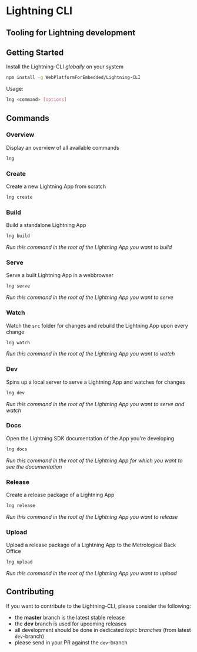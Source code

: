 # Lightning CLI

## Tooling for Lightning development

## Getting Started

Install the Lightning-CLI _globally_ on your system

```bash
npm install -g WebPlatformForEmbedded/Lightning-CLI
```

Usage:

```bash
lng <command> [options]
```

##  Commands

### Overview

Display an overview of all available commands

```bash
lng
```

### Create

Create a new Lightning App from scratch

```bash
lng create
```

### Build

Build a standalone Lightning App

```bash
lng build
```

_Run this command in the root of the Lightning App you want to build_


### Serve

Serve a built Lightning App in a webbrowser

```bash
lng serve
```

_Run this command in the root of the Lightning App you want to serve_


### Watch

Watch the `src` folder for changes and rebuild the Lightning App upon every change

```bash
lng watch
```

_Run this command in the root of the Lightning App you want to watch_


### Dev

Spins up a local server to serve a Lightning App and watches for changes

```bash
lng dev
```

_Run this command in the root of the Lightning App you want to serve and watch_


### Docs

Open the Lightning SDK documentation of the App you're developing

```bash
lng docs
```

_Run this command in the root of the Lightning App for which you want to see the documentation_


### Release

Create a release package of a Lightning App

```bash
lng release
```

_Run this command in the root of the Lightning App you want to release_


### Upload

Upload a release package of a Lightning App to the Metrological Back Office

```bash
lng upload
```

_Run this command in the root of the Lightning App you want to upload_

## Contributing

If you want to contribute to the Lightning-CLI, please consider the following:

- the **master** branch is the latest stable release
- the **dev** branch is used for upcoming releases
- all development should be done in dedicated *topic branches* (from latest `dev`-branch)
- please send in your PR against the `dev`-branch
